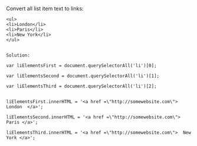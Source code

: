  Convert all list item text to links:

	<ul>
  	<li>London</li>
  	<li>Paris</li>
  	<li>New York</li>
	</ul>


	Solution:

	var liElementsFirst = document.querySelectorAll('li')[0];

	var liElementsSecond = document.querySelectorAll('li')[1];

	var liElementsThird = document.querySelectorAll('li')[2];
	

	liElementsFirst.innerHTML = '<a href =\"http://somewebsite.com\">  London  </a>';

	liElementsSecond.innerHTML = '<a href =\"http://somewebsite.com\">  Paris </a>';

	liElementsThird.innerHTML = '<a href =\"http://somewebsite.com\">  New York </a>';
